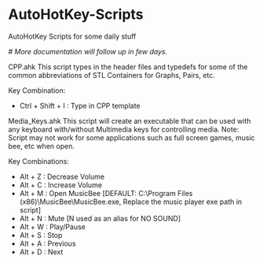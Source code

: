 # AutoHotKey-Scripts
AutoHotKey Scripts for some daily stuff

<i># More documentation will follow up in few days.</i>

CPP.ahk
This script types in the header files and typedefs for some of the common abbreviations of STL Containers for Graphs, Pairs, etc.

Key Combination:
<ul>
  <li>Ctrl + Shift + I : Type in CPP template</li>
</ul>

Media_Keys.ahk
This script will create an executable that can be used with any keyboard with/without Multimedia keys for controlling media. Note: Script may not work for some applications such as full screen games, music bee, etc when open.

Key Combinations:
<ul>
  <li>Alt + Z : Decrease Volume</li>
  <li>Alt + C : Increase Volume</li>
  <li>Alt + M : Open MusicBee [DEFAULT: C:\Program Files (x86)\MusicBee\MusicBee.exe, Replace the music player exe path in script]</li>
  <li>Alt + N : Mute [N used as an alias for NO SOUND]</li>
  <li>Alt + W : Play/Pause</li>
  <li>Alt + S : Stop</li>
  <li>Alt + A : Previous</li>
  <li>Alt + D : Next</li>
</ul>
